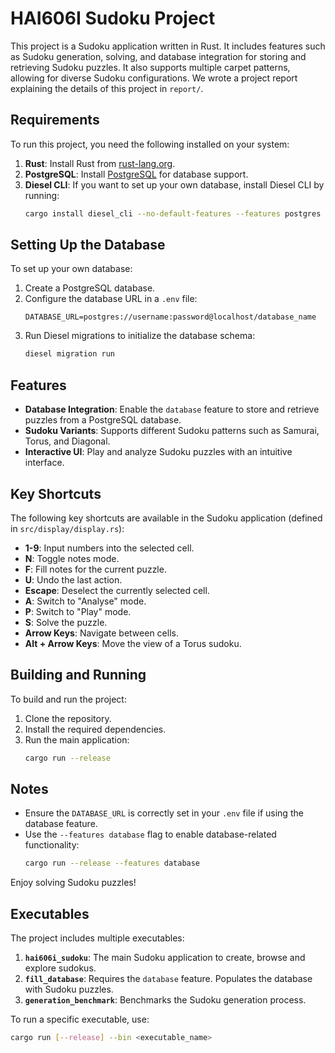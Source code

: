# HAI606I Sudoku Project

This project is a Sudoku application written in Rust. It includes features such as Sudoku generation, solving, and database integration for storing and retrieving Sudoku puzzles. It also supports multiple carpet patterns, allowing for diverse Sudoku configurations. We wrote a project report explaining the details of this project in `report/`.

## Requirements

To run this project, you need the following installed on your system:

1. **Rust**: Install Rust from [rust-lang.org](https://www.rust-lang.org/).
2. **PostgreSQL**: Install [PostgreSQL](https://www.postgresql.org/download/) for database support.
3. **Diesel CLI**: If you want to set up your own database, install Diesel CLI by running:
    ```bash
    cargo install diesel_cli --no-default-features --features postgres
    ```

## Setting Up the Database

To set up your own database:

1. Create a PostgreSQL database.
2. Configure the database URL in a `.env` file:
    ```env
    DATABASE_URL=postgres://username:password@localhost/database_name
    ```
3. Run Diesel migrations to initialize the database schema:
    ```bash
    diesel migration run
    ```

## Features

-   **Database Integration**: Enable the `database` feature to store and retrieve puzzles from a PostgreSQL database.
-   **Sudoku Variants**: Supports different Sudoku patterns such as Samurai, Torus, and Diagonal.
-   **Interactive UI**: Play and analyze Sudoku puzzles with an intuitive interface.

## Key Shortcuts

The following key shortcuts are available in the Sudoku application (defined in `src/display/display.rs`):

-   **1-9**: Input numbers into the selected cell.
-   **N**: Toggle notes mode.
-   **F**: Fill notes for the current puzzle.
-   **U**: Undo the last action.
-   **Escape**: Deselect the currently selected cell.
-   **A**: Switch to "Analyse" mode.
-   **P**: Switch to "Play" mode.
-   **S**: Solve the puzzle.
-   **Arrow Keys**: Navigate between cells.
-   **Alt + Arrow Keys**: Move the view of a Torus sudoku.

## Building and Running

To build and run the project:

1. Clone the repository.
2. Install the required dependencies.
3. Run the main application:
    ```bash
    cargo run --release
    ```

## Notes

-   Ensure the `DATABASE_URL` is correctly set in your `.env` file if using the database feature.
-   Use the `--features database` flag to enable database-related functionality:
    ```bash
    cargo run --release --features database
    ```

Enjoy solving Sudoku puzzles!

## Executables

The project includes multiple executables:

1. **`hai606i_sudoku`**: The main Sudoku application to create, browse and explore sudokus.
2. **`fill_database`**: Requires the `database` feature. Populates the database with Sudoku puzzles.
3. **`generation_benchmark`**: Benchmarks the Sudoku generation process.

To run a specific executable, use:

```bash
cargo run [--release] --bin <executable_name>
```

